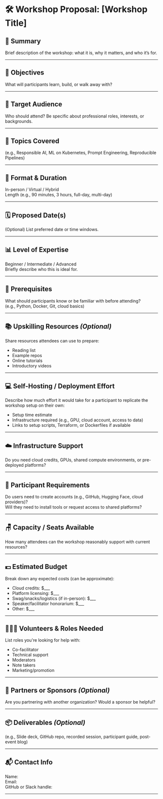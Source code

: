 # 🛠️ Workshop Proposal: [Workshop Title]

## 📝 Summary
Brief description of the workshop: what it is, why it matters, and who it’s for.

---

## 🎯 Objectives
What will participants learn, build, or walk away with?

---

## 👥 Target Audience
Who should attend? Be specific about professional roles, interests, or backgrounds.

---

## 🧠 Topics Covered
(e.g., Responsible AI, ML on Kubernetes, Prompt Engineering, Reproducible Pipelines)

---

## 🧭 Format & Duration
In-person / Virtual / Hybrid  
Length (e.g., 90 minutes, 3 hours, full-day, multi-day)

---

## 🗓️ Proposed Date(s)
(Optional) List preferred date or time windows.

---

## 📊 Level of Expertise
Beginner / Intermediate / Advanced  
Briefly describe who this is ideal for.

---

## 🔑 Prerequisites
What should participants know or be familiar with before attending?  
(e.g., Python, Docker, Git, cloud basics)

---

## 📚 Upskilling Resources *(Optional)*
Share resources attendees can use to prepare:
- Reading list
- Example repos
- Online tutorials
- Introductory videos

---

## 💻 Self-Hosting / Deployment Effort
Describe how much effort it would take for a participant to replicate the workshop setup on their own:
- Setup time estimate
- Infrastructure required (e.g., GPU, cloud account, access to data)
- Links to setup scripts, Terraform, or Dockerfiles if available

---

## ☁️ Infrastructure Support
Do you need cloud credits, GPUs, shared compute environments, or pre-deployed platforms?

---

## 🧾 Participant Requirements
Do users need to create accounts (e.g., GitHub, Hugging Face, cloud providers)?  
Will they need to install tools or request access to shared platforms?

---

## 🪑 Capacity / Seats Available
How many attendees can the workshop reasonably support with current resources?

---

## 💵 Estimated Budget
Break down any expected costs (can be approximate):
- Cloud credits: $___
- Platform licensing: $___
- Swag/snacks/logistics (if in-person): $___
- Speaker/facilitator honorarium: $___
- Other: $___

---

## 🧑‍🤝‍🧑 Volunteers & Roles Needed
List roles you're looking for help with:
- Co-facilitator
- Technical support
- Moderators
- Note takers
- Marketing/promotion

---

## 🤝 Partners or Sponsors *(Optional)*
Are you partnering with another organization? Would a sponsor be helpful?

---

## 📦 Deliverables *(Optional)*
(e.g., Slide deck, GitHub repo, recorded session, participant guide, post-event blog)

---

## 📬 Contact Info
Name:  
Email:  
GitHub or Slack handle:

---
